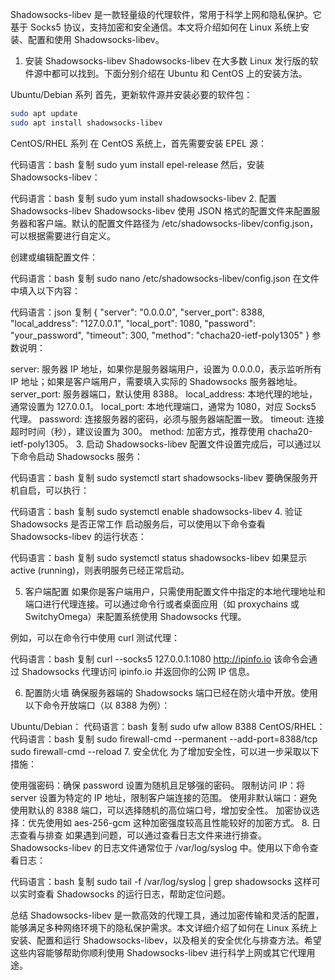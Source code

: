 Shadowsocks-libev 是一款轻量级的代理软件，常用于科学上网和隐私保护。它基于 Socks5 协议，支持加密和安全通信。本文将介绍如何在 Linux 系统上安装、配置和使用 Shadowsocks-libev。

1. 安装 Shadowsocks-libev
Shadowsocks-libev 在大多数 Linux 发行版的软件源中都可以找到。下面分别介绍在 Ubuntu 和 CentOS 上的安装方法。

Ubuntu/Debian 系列
首先，更新软件源并安装必要的软件包：

```bash
sudo apt update
sudo apt install shadowsocks-libev
```
CentOS/RHEL 系列
在 CentOS 系统上，首先需要安装 EPEL 源：

代码语言：bash
复制
sudo yum install epel-release
然后，安装 Shadowsocks-libev：

代码语言：bash
复制
sudo yum install shadowsocks-libev
2. 配置 Shadowsocks-libev
Shadowsocks-libev 使用 JSON 格式的配置文件来配置服务器和客户端。默认的配置文件路径为 /etc/shadowsocks-libev/config.json，可以根据需要进行自定义。

创建或编辑配置文件：

代码语言：bash
复制
sudo nano /etc/shadowsocks-libev/config.json
在文件中填入以下内容：

代码语言：json
复制
{
    "server": "0.0.0.0",
    "server_port": 8388,
    "local_address": "127.0.0.1",
    "local_port": 1080,
    "password": "your_password",
    "timeout": 300,
    "method": "chacha20-ietf-poly1305"
}
参数说明：

server: 服务器 IP 地址，如果你是服务器端用户，设置为 0.0.0.0，表示监听所有 IP 地址；如果是客户端用户，需要填入实际的 Shadowsocks 服务器地址。
server_port: 服务器端口，默认使用 8388。
local_address: 本地代理的地址，通常设置为 127.0.0.1。
local_port: 本地代理端口，通常为 1080，对应 Socks5 代理。
password: 连接服务器的密码，必须与服务器端配置一致。
timeout: 连接超时时间（秒），建议设置为 300。
method: 加密方式，推荐使用 chacha20-ietf-poly1305。
3. 启动 Shadowsocks-libev
配置文件设置完成后，可以通过以下命令启动 Shadowsocks 服务：

代码语言：bash
复制
sudo systemctl start shadowsocks-libev
要确保服务开机自启，可以执行：

代码语言：bash
复制
sudo systemctl enable shadowsocks-libev
4. 验证 Shadowsocks 是否正常工作
启动服务后，可以使用以下命令查看 Shadowsocks-libev 的运行状态：

代码语言：bash
复制
sudo systemctl status shadowsocks-libev
如果显示 active (running)，则表明服务已经正常启动。

5. 客户端配置
如果你是客户端用户，只需使用配置文件中指定的本地代理地址和端口进行代理连接。可以通过命令行或者桌面应用（如 proxychains 或 SwitchyOmega）来配置系统使用 Shadowsocks 代理。

例如，可以在命令行中使用 curl 测试代理：

代码语言：bash
复制
curl --socks5 127.0.0.1:1080 http://ipinfo.io
该命令会通过 Shadowsocks 代理访问 ipinfo.io 并返回你的公网 IP 信息。

6. 配置防火墙
确保服务器端的 Shadowsocks 端口已经在防火墙中开放。使用以下命令开放端口（以 8388 为例）：

Ubuntu/Debian：
代码语言：bash
复制
sudo ufw allow 8388
CentOS/RHEL：
代码语言：bash
复制
sudo firewall-cmd --permanent --add-port=8388/tcp
sudo firewall-cmd --reload
7. 安全优化
为了增加安全性，可以进一步采取以下措施：

使用强密码：确保 password 设置为随机且足够强的密码。
限制访问 IP：将 server 设置为特定的 IP 地址，限制客户端连接的范围。
使用非默认端口：避免使用默认的 8388 端口，可以选择随机的高位端口号，增加安全性。
加密协议选择：优先使用如 aes-256-gcm 这种加密强度较高且性能较好的加密方式。
8. 日志查看与排查
如果遇到问题，可以通过查看日志文件来进行排查。Shadowsocks-libev 的日志文件通常位于 /var/log/syslog 中。使用以下命令查看日志：

代码语言：bash
复制
sudo tail -f /var/log/syslog | grep shadowsocks
这样可以实时查看 Shadowsocks 的运行日志，帮助定位问题。

总结
Shadowsocks-libev 是一款高效的代理工具，通过加密传输和灵活的配置，能够满足多种网络环境下的隐私保护需求。本文详细介绍了如何在 Linux 系统上安装、配置和运行 Shadowsocks-libev，以及相关的安全优化与排查方法。希望这些内容能够帮助你顺利使用 Shadowsocks-libev 进行科学上网或其它代理用途。
